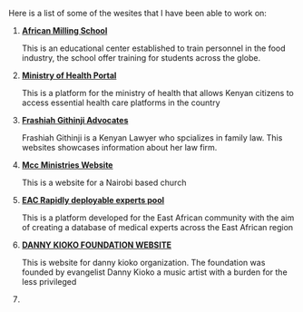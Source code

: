 Here is a list of some of the wesites that I have been able to work on:

1. [**African Milling School**](https://www.africanmillingschool.com/)

    This is an educational center established to train personnel in the food industry, the school offer training for students across the globe.


2. [**Ministry of Health Portal**](https://portal.health.go.ke/)

   This is a platform for the ministry of health that allows Kenyan citizens to access essential health care platforms in the country

3. [**Frashiah Githinji Advocates**](https://fgadvocates.com/)

   Frashiah Githinji is a Kenyan Lawyer who spcializes in family law. This websites showcases information about her law firm.


4. [**Mcc Ministries Website** ](https://mccministries.com/)

    This is a website for a Nairobi based church

    

5. [**EAC Rapidly deployable experts pool**](http://rde.eachq.org/) 

    This is a platform developed for the East African community with the aim of creating a database of medical experts across the East African region

6. [**DANNY KIOKO FOUNDATION WEBSITE**](http://dannykioko.org/) 

    This is website for danny kioko organization. The foundation
    was founded by evangelist Danny Kioko a music artist with a burden for the less privileged
7. 
